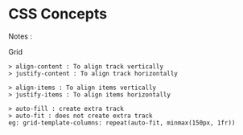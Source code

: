 # CSS Concepts

Notes :

Grid

    > align-content : To align track vertically
    > justify-content : To align track horizontally

    > align-items : To align items vertically
    > justify-items : To align items horizontally

    > auto-fill : create extra track
    > auto-fit : does not create extra track
    eg: grid-template-columns: repeat(auto-fit, minmax(150px, 1fr))
